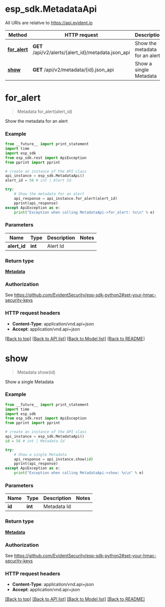 # esp_sdk.MetadataApi

All URIs are relative to https://api.evident.io

Method | HTTP request | Description
------------- | ------------- | -------------
[**for_alert**](MetadataApi.md#for_alert) | **GET** /api/v2/alerts/{alert_id}/metadata.json_api | Show the metadata for an alert
[**show**](MetadataApi.md#show) | **GET** /api/v2/metadata/{id}.json_api | Show a single Metadata


# **for_alert**
> Metadata for_alert(alert_id)

Show the metadata for an alert

### Example 
```python
from __future__ import print_statement
import time
import esp_sdk
from esp_sdk.rest import ApiException
from pprint import pprint

# create an instance of the API class
api_instance = esp_sdk.MetadataApi()
alert_id = 56 # int | Alert Id

try: 
    # Show the metadata for an alert
    api_response = api_instance.for_alert(alert_id)
    pprint(api_response)
except ApiException as e:
    print("Exception when calling MetadataApi->for_alert: %s\n" % e)
```

### Parameters

Name | Type | Description  | Notes
------------- | ------------- | ------------- | -------------
 **alert_id** | **int**| Alert Id | 

### Return type

[**Metadata**](Metadata.md)

### Authorization

See https://github.com/EvidentSecurity/esp-sdk-python2#set-your-hmac-security-keys

### HTTP request headers

 - **Content-Type**: application/vnd.api+json
 - **Accept**: application/vnd.api+json

[[Back to top]](#) [[Back to API list]](../README.md#documentation-for-api-endpoints) [[Back to Model list]](../README.md#documentation-for-models) [[Back to README]](../README.md)

# **show**
> Metadata show(id)

Show a single Metadata

### Example 
```python
from __future__ import print_statement
import time
import esp_sdk
from esp_sdk.rest import ApiException
from pprint import pprint

# create an instance of the API class
api_instance = esp_sdk.MetadataApi()
id = 56 # int | Metadata Id

try: 
    # Show a single Metadata
    api_response = api_instance.show(id)
    pprint(api_response)
except ApiException as e:
    print("Exception when calling MetadataApi->show: %s\n" % e)
```

### Parameters

Name | Type | Description  | Notes
------------- | ------------- | ------------- | -------------
 **id** | **int**| Metadata Id | 

### Return type

[**Metadata**](Metadata.md)

### Authorization

See https://github.com/EvidentSecurity/esp-sdk-python2#set-your-hmac-security-keys

### HTTP request headers

 - **Content-Type**: application/vnd.api+json
 - **Accept**: application/vnd.api+json

[[Back to top]](#) [[Back to API list]](../README.md#documentation-for-api-endpoints) [[Back to Model list]](../README.md#documentation-for-models) [[Back to README]](../README.md)

